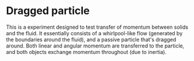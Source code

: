 # Dragged particle

This is a experiment designed to test transfer of momentum between solids and the fluid. It essentially consists of a whirlpool-like flow (generated by the boundaries around the fluid), and a passive particle that's dragged around. Both linear and angular momentum are transferred to the particle, and both objects exchange momentum throughout (due to inertia).
